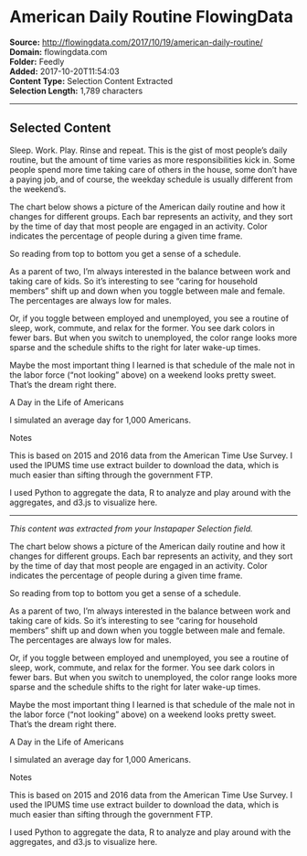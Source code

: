 # American Daily Routine FlowingData

**Source:** http://flowingdata.com/2017/10/19/american-daily-routine/  
**Domain:** flowingdata.com  
**Folder:** Feedly  
**Added:** 2017-10-20T11:54:03  
**Content Type:** Selection Content Extracted  
**Selection Length:** 1,789 characters  


---

## Selected Content

Sleep. Work. Play. Rinse and repeat. This is the gist of most people’s daily routine, but the amount of time varies as more responsibilities kick in. Some people spend more time taking care of others in the house, some don’t have a paying job, and of course, the weekday schedule is usually different from the weekend’s.

The chart below shows a picture of the American daily routine and how it changes for different groups. Each bar represents an activity, and they sort by the time of day that most people are engaged in an activity. Color indicates the percentage of people during a given time frame.

So reading from top to bottom you get a sense of a schedule.

As a parent of two, I’m always interested in the balance between work and taking care of kids. So it’s interesting to see “caring for household members” shift up and down when you toggle between male and female. The percentages are always low for males.

Or, if you toggle between employed and unemployed, you see a routine of sleep, work, commute, and relax for the former. You see dark colors in fewer bars. But when you switch to unemployed, the color range looks more sparse and the schedule shifts to the right for later wake-up times.

Maybe the most important thing I learned is that schedule of the male not in the labor force (“not looking” above) on a weekend looks pretty sweet. That’s the dream right there.

A Day in the Life of Americans

I simulated an average day for 1,000 Americans.

Notes

This is based on 2015 and 2016 data from the American Time Use Survey. I used the IPUMS time use extract builder to download the data, which is much easier than sifting through the government FTP.

I used Python to aggregate the data, R to analyze and play around with the aggregates, and d3.js to visualize here.

---

*This content was extracted from your Instapaper Selection field.*

The chart below shows a picture of the American daily routine and how it changes for different groups. Each bar represents an activity, and they sort by the time of day that most people are engaged in an activity. Color indicates the percentage of people during a given time frame.

So reading from top to bottom you get a sense of a schedule.

As a parent of two, I’m always interested in the balance between work and taking care of kids. So it’s interesting to see “caring for household members” shift up and down when you toggle between male and female. The percentages are always low for males.

Or, if you toggle between employed and unemployed, you see a routine of sleep, work, commute, and relax for the former. You see dark colors in fewer bars. But when you switch to unemployed, the color range looks more sparse and the schedule shifts to the right for later wake-up times.

Maybe the most important thing I learned is that schedule of the male not in the labor force (“not looking” above) on a weekend looks pretty sweet. That’s the dream right there.

A Day in the Life of Americans

I simulated an average day for 1,000 Americans.

Notes

This is based on 2015 and 2016 data from the American Time Use Survey. I used the IPUMS time use extract builder to download the data, which is much easier than sifting through the government FTP.

I used Python to aggregate the data, R to analyze and play around with the aggregates, and d3.js to visualize here.
